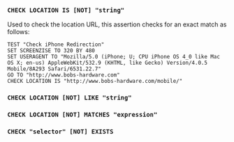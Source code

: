 ### `CHECK LOCATION IS [NOT] "string"`

Used to check the location URL, this assertion checks for an exact match as follows:

    TEST "Check iPhone Redirection"
    SET SCREENZISE TO 320 BY 480
    SET USERAGENT TO "Mozilla/5.0 (iPhone; U; CPU iPhone OS 4_0 like Mac OS X; en-us) AppleWebKit/532.9 (KHTML, like Gecko) Version/4.0.5 Mobile/8A293 Safari/6531.22.7"
    GO TO "http://www.bobs-hardware.com"
    CHECK LOCATION IS "http://www.bobs-hardware.com/mobile/"

### `CHECK LOCATION [NOT] LIKE "string"`

### `CHECK LOCATION [NOT] MATCHES "expression"`

### `CHECK "selector" [NOT] EXISTS`